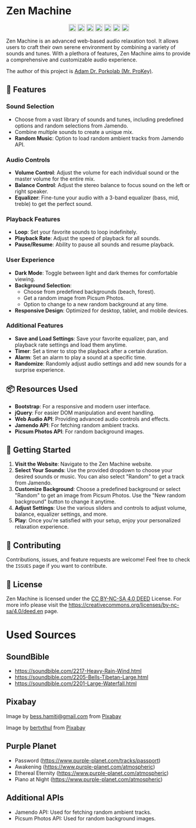 # Zen Machine

<p align="center">
		<a href="https://www.typescriptlang.org/"><img height="20" src="https://img.shields.io/badge/built_with-HTML-orange.svg?logo=html5" alt="Built with HTML"></a>
		<a href="https://developer.mozilla.org/en-US/docs/Web/CSS"><img height="20" src="https://img.shields.io/badge/built_with-CSS-blue.svg?logo=css3" alt="Built with CSS"></a>
		<a href="https://developer.mozilla.org/en-US/docs/Web/JavaScript"><img height="20" src="https://img.shields.io/badge/built_with-JavaScript-yellow.svg?logo=javascript" alt="Built with JavaScript"></a>
		<a href="https://getbootstrap.com/"><img height="20" src="https://img.shields.io/badge/built_with-Bootstrap-7952b3.svg?logo=bootstrap" alt="Built with Bootstrap"></a>
		<a href="https://jquery.com/"><img height="20" src="https://img.shields.io/badge/built_with-jQuery-0769AD.svg?logo=jquery" alt="Built with jQuery"></a>
		<a href="https://code.visualstudio.com/"><img height="20" src="https://img.shields.io/badge/developed_in-VS_Code-007acc.svg?logo=visual-studio-code" alt="Developed in VS Code"></a>
		<a href="./LICENSE"><img height="20" src="https://img.shields.io/badge/license-Creative_Commons-blue.svg?logo=creative-commons" alt="License"></a>
</p>

Zen Machine is an advanced web-based audio relaxation tool. It allows users to craft their own serene environment by combining a variety of sounds and tunes. With a plethora of features, Zen Machine aims to provide a comprehensive and customizable audio experience.

The author of this project is [Adam Dr. Porkolab (Mr. ProKey)](https://www.adamporkolab.hu).

## 🌟 Features

### Sound Selection

- Choose from a vast library of sounds and tunes, including predefined options and random selections from Jamendo.
- Combine multiple sounds to create a unique mix.
- **Random Music**: Option to load random ambient tracks from Jamendo API.

### Audio Controls

- **Volume Control**: Adjust the volume for each individual sound or the master volume for the entire mix.
- **Balance Control**: Adjust the stereo balance to focus sound on the left or right speaker.
- **Equalizer**: Fine-tune your audio with a 3-band equalizer (bass, mid, treble) to get the perfect sound.

### Playback Features

- **Loop**: Set your favorite sounds to loop indefinitely.
- **Playback Rate**: Adjust the speed of playback for all sounds.
- **Pause/Resume**: Ability to pause all sounds and resume playback.

### User Experience

- **Dark Mode**: Toggle between light and dark themes for comfortable viewing.
- **Background Selection**:
  - Choose from predefined backgrounds (beach, forest).
  - Get a random image from Picsum Photos.
  - Option to change to a new random background at any time.
- **Responsive Design**: Optimized for desktop, tablet, and mobile devices.

### Additional Features

- **Save and Load Settings**: Save your favorite equalizer, pan, and playback rate settings and load them anytime.
- **Timer**: Set a timer to stop the playback after a certain duration.
- **Alarm**: Set an alarm to play a sound at a specific time.
- **Randomize**: Randomly adjust audio settings and add new sounds for a surprise experience.

## 📦 Resources Used

- **Bootstrap**: For a responsive and modern user interface.
- **jQuery**: For easier DOM manipulation and event handling.
- **Web Audio API**: Providing advanced audio controls and effects.
- **Jamendo API**: For fetching random ambient tracks.
- **Picsum Photos API**: For random background images.

## 🚀 Getting Started

1. **Visit the Website**: Navigate to the Zen Machine website.
2. **Select Your Sounds**: Use the provided dropdown to choose your desired sounds or music. You can also select "Random" to get a track from Jamendo.
3. **Customize Background**: Choose a predefined background or select "Random" to get an image from Picsum Photos. Use the "New random background" button to change it anytime.
4. **Adjust Settings**: Use the various sliders and controls to adjust volume, balance, equalizer settings, and more.
5. **Play**: Once you're satisfied with your setup, enjoy your personalized relaxation experience.

## 🤝 Contributing

Contributions, issues, and feature requests are welcome! Feel free to check the `ISSUES` page if you want to contribute.

## 📜 License

Zen Machine is licensed under the [CC BY-NC-SA 4.0 DEED](https://creativecommons.org/licenses/by-nc-sa/4.0/deed.en) License. For more info please visit the https://creativecommons.org/licenses/by-nc-sa/4.0/deed.en page.

# Used Sources

## SoundBible

- https://soundbible.com/2217-Heavy-Rain-Wind.html
- https://soundbible.com/2205-Bells-Tibetan-Large.html
- https://soundbible.com/2201-Large-Waterfall.html

## Pixabay

Image by <a href="https://pixabay.com/users/bessi-909086/?utm_source=link-attribution&utm_medium=referral&utm_campaign=image&utm_content=736885">bess.hamiti@gmail.com</a> from <a href="https://pixabay.com//?utm_source=link-attribution&utm_medium=referral&utm_campaign=image&utm_content=736885">Pixabay</a>

Image by <a href="https://pixabay.com/users/bertvthul-1134851/?utm_source=link-attribution&utm_medium=referral&utm_campaign=image&utm_content=815297">bertvthul</a> from <a href="https://pixabay.com//?utm_source=link-attribution&utm_medium=referral&utm_campaign=image&utm_content=815297">Pixabay</a>

## Purple Planet

- Password (https://www.purple-planet.com/tracks/passport)
- Awakening (https://www.purple-planet.com/atmospheric)
- Ethereal Eternity (https://www.purple-planet.com/atmospheric)
- Piano at Night (https://www.purple-planet.com/atmospheric)

## Additional APIs

- Jamendo API: Used for fetching random ambient tracks.
- Picsum Photos API: Used for random background images.
